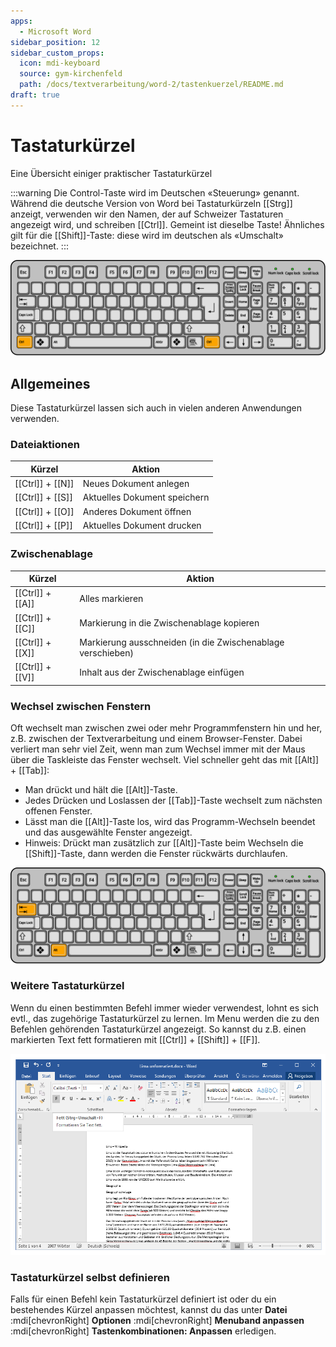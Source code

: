 ```yaml
---
apps:
  - Microsoft Word
sidebar_position: 12
sidebar_custom_props:
  icon: mdi-keyboard
  source: gym-kirchenfeld
  path: /docs/textverarbeitung/word-2/tastenkuerzel/README.md
draft: true
---
```


# Tastaturkürzel



Eine Übersicht einiger praktischer Tastaturkürzel

:::warning
Die Control-Taste wird im Deutschen «Steuerung» genannt. Während die deutsche Version von Word bei Tastaturkürzeln [[Strg]] anzeigt, verwenden wir den Namen, der auf Schweizer Tastaturen angezeigt wird, und schreiben [[Ctrl]]. Gemeint ist dieselbe Taste!
Ähnliches gilt für die [[Shift]]-Taste: diese wird im deutschen als «Umschalt» bezeichnet.
:::

![Orange hervorgehoben: linke und rechte Ctrl-Taste](./images/keyboard-control.svg)


## Allgemeines
Diese Tastaturkürzel lassen sich auch in vielen anderen Anwendungen verwenden.

### Dateiaktionen

| Kürzel           | Aktion                       |
| ---------------- | ---------------------------- |
| [[Ctrl]] + [[N]] | Neues Dokument anlegen       |
| [[Ctrl]] + [[S]] | Aktuelles Dokument speichern |
| [[Ctrl]] + [[O]] | Anderes Dokument öffnen      |
| [[Ctrl]] + [[P]] | Aktuelles Dokument drucken   |

### Zwischenablage

| Kürzel           | Aktion                                                      |
| ---------------- | ----------------------------------------------------------- |
| [[Ctrl]] + [[A]] | Alles markieren                                             |
| [[Ctrl]] + [[C]] | Markierung in die Zwischenablage kopieren                   |
| [[Ctrl]] + [[X]] | Markierung ausschneiden (in die Zwischenablage verschieben) |
| [[Ctrl]] + [[V]] | Inhalt aus der Zwischenablage einfügen                      |


### Wechsel zwischen Fenstern
Oft wechselt man zwischen zwei oder mehr Programmfenstern hin und her, z.B. zwischen der Textverarbeitung und einem Browser-Fenster. Dabei verliert man sehr viel Zeit, wenn man zum Wechsel immer mit der Maus über die Taskleiste das Fenster wechselt. Viel schneller geht das mit [[Alt]] + [[Tab]]:

* Man drückt und hält die [[Alt]]-Taste.
* Jedes Drücken und Loslassen der [[Tab]]-Taste wechselt zum nächsten offenen Fenster.
* Lässt man die [[Alt]]-Taste los, wird das Programm-Wechseln beendet und das ausgewählte Fenster angezeigt.
* Hinweis: Drückt man zusätzlich zur [[Alt]]-Taste beim Wechseln die [[Shift]]-Taste, dann werden die Fenster rückwärts durchlaufen.

![Orange hervorgehoben: Alt- und Tab-Taste](./images/keyboard-alt.svg)

### Weitere Tastaturkürzel
Wenn du einen bestimmten Befehl immer wieder verwendest, lohnt es sich evtl., das zugehörige Tastaturkürzel zu lernen. Im Menu werden die zu den Befehlen gehörenden Tastaturkürzel angezeigt. So kannst du z.B. einen markierten Text fett formatieren mit [[Ctrl]] + [[Shift]] + [[F]].

![Tooltipp zeigt Tastaturkürzel an](./images/weitere-shortcuts.ms.png )

### Tastaturkürzel selbst definieren
Falls für einen Befehl kein Tastaturkürzel definiert ist oder du ein bestehendes Kürzel anpassen möchtest, kannst du das unter __Datei__ :mdi[chevronRight] __Optionen__ :mdi[chevronRight] __Menuband anpassen__ :mdi[chevronRight] __Tastenkombinationen: Anpassen__ erledigen.
